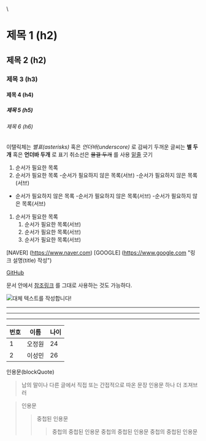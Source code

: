 \\<!-- 주석 -->

# 제목 1 (h2)
## 제목 2 (h2)
### 제목 3 (h3)
#### 제목 4 (h4)
##### 제목 5 (h5)
###### 제목 6 (h6)

이탤릭체는 *별표(asterisks)* 혹은 _언더바(underscore)_ 로 감싸기
두꺼운 글씨는 **별 두개** 혹은 __언더바 두개__ 로 표기
취소선은 ~~물결 두개~~ 를 사용
<u>밑줄</u> 긋기

1. 순서가 필요한 목록
1. 순서가 필요한 목록
    -순서가 필요하지 않은 목록(서브)
    -순서가 필요하지 않은 목록(서브)

- 순서가 필요하지 않은 목록
    -순서가 필요하지 않은 목록(서브)
    -순서가 필요하지 않은 목록(서브)

1. 순서가 필요한 목록
    1. 순서가 필요한 목록(서브)
    1. 순서가 필요한 목록(서브)
    1. 순서가 필요한 목록(서브)

[NAVER] (https://www.naver.com)
[GOOGLE] (https://www.google.com "링크 설명(title) 작성")

[GitHub][1]

문서 안에서 [참조링크] 를 그대로 사용하는 것도 가능하다.

[1]: https://github.com/OysterOh
[참조링크]: https://www.naver.com

![대체 텍스트를 작성합니다!](https://encrypted-tbn0.gstatic.com/images?q=tbn:ANd9GcRGkJqnCASkr_KzkaJ0LIy_pcWjf8l1fHwiGA&usqp=CAU "그림 설명입니다.")

---
***
___

|번호|이름|나이|
|---|---|---|
|1|오정원|24|
|2|이성민|26|

인용문(blockQuote)
>남의 말이나 다른 글에서 직접 또는 간접적으로 따온 문장
>인용문 하나 더 조져브러

>인용문
>>중첩된 인용문
>>>중첩의 중첩된 인용문
>>>중첩의 중첩된 인용문
>>>중첩의 중첩된 인용문
